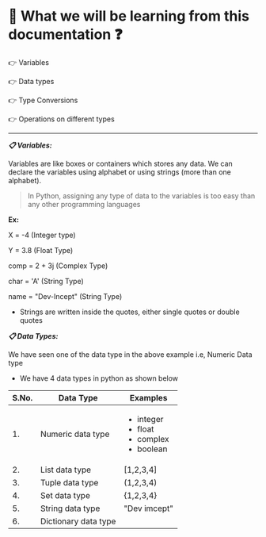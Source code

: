 # :thinking: What we will be learning from this documentation :question:

 :point_right: Variables
 
 :point_right: Data types
 
 :point_right: Type Conversions
 
 :point_right: Operations on different types
 
 
 -----------------------------------------------------------------------------------------------

***:clipboard: Variables:***


Variables are like boxes or containers which stores any data. We can declare the variables using alphabet or using strings (more than one alphabet).

> In Python, assigning any type of data to the variables is too easy than any other programming languages 

**Ex:** 

X = -4 (Integer type)

Y = 3.8 (Float Type)

comp = 2 + 3j (Complex Type)

char = 'A' (String Type)

name = "Dev-Incept" (String Type) 

- Strings are written inside the quotes, either single quotes or double quotes


***:clipboard: Data Types:***

We have seen one of the data type in the above example i.e, Numeric Data type 

- We have 4 data types in python as shown below

| S.No.| Data Type | Examples |
|------|-----------|----------|
|   1. | Numeric data type | <ul><li>integer</li><li>float</li><li>complex</li><li>boolean</li>|
|   2. | List data type    | [1,2,3,4]
|   3. | Tuple data type   | (1,2,3,4)
|   4. | Set data type     | {1,2,3,4}
|   5. | String data type  | "Dev imcept"
|   6. | Dictionary data type |
                          
























